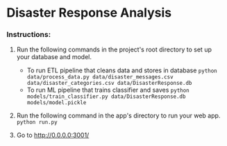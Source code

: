 # Disaster Response Analysis

### Instructions:
1. Run the following commands in the project's root directory to set up your database and model.

    - To run ETL pipeline that cleans data and stores in database
        `python data/process_data.py data/disaster_messages.csv data/disaster_categories.csv data/DisasterResponse.db`
    - To run ML pipeline that trains classifier and saves
        `python models/train_classifier.py data/DisasterResponse.db models/model.pickle`

2. Run the following command in the app's directory to run your web app.
    `python run.py`

3. Go to http://0.0.0.0:3001/

